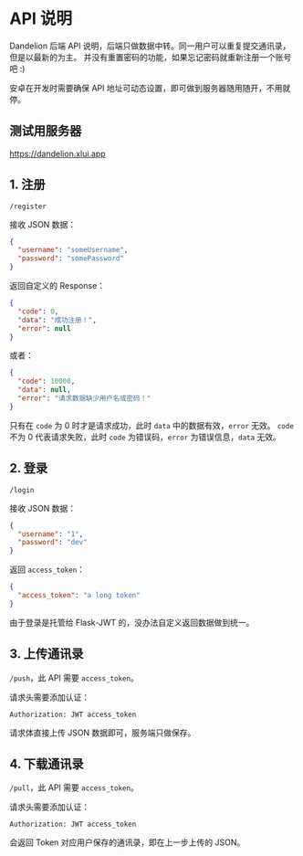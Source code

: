 # API 说明

Dandelion 后端 API 说明，后端只做数据中转。同一用户可以重复提交通讯录，但是以最新的为主。
并没有重置密码的功能，如果忘记密码就重新注册一个账号吧 :)

安卓在开发时需要确保 API 地址可动态设置，即可做到服务器随用随开，不用就停。

## 测试用服务器

https://dandelion.xlui.app

## 1. 注册

`/register`

接收 JSON 数据：

```json
{
  "username": "someUsername",
  "password": "somePassword"
}
```

返回自定义的 Response：

```json
{
  "code": 0,
  "data": "成功注册！",
  "error": null
}
```

或者：

```json
{
  "code": 10000,
  "data": null,
  "error": "请求数据缺少用户名或密码！"
}
```

只有在 `code` 为 0 时才是请求成功，此时 `data` 中的数据有效，`error` 无效。
`code` 不为 0 代表请求失败，此时 `code` 为错误码，`error` 为错误信息，`data` 无效。

## 2. 登录

`/login`

接收 JSON 数据：

```json
{
  "username": "1",
  "password": "dev"
}
```

返回 `access_token`：

```json
{
  "access_token": "a long token"
}
```

由于登录是托管给 Flask-JWT 的，没办法自定义返回数据做到统一。

## 3. 上传通讯录

`/push`，此 API 需要 `access_token`。

请求头需要添加认证：

```
Authorization: JWT access_token
```

请求体直接上传 JSON 数据即可，服务端只做保存。

## 4. 下载通讯录

`/pull`，此 API 需要 `access_token`。

请求头需要添加认证：

```
Authorization: JWT access_token
```

会返回 Token 对应用户保存的通讯录，即在上一步上传的 JSON。
